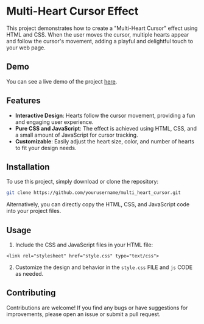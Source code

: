 # Multi-Heart Cursor Effect

This project demonstrates how to create a "Multi-Heart Cursor" effect using HTML and CSS. When the user moves the cursor, multiple hearts appear and follow the cursor's movement, adding a playful and delightful touch to your web page.

## Demo

You can see a live demo of the project [here](https://logusivam.github.io/multiple-heart/).

## Features

- **Interactive Design**: Hearts follow the cursor movement, providing a fun and engaging user experience.
- **Pure CSS and JavaScript**: The effect is achieved using HTML, CSS, and a small amount of JavaScript for cursor tracking.
- **Customizable**: Easily adjust the heart size, color, and number of hearts to fit your design needs.

## Installation

To use this project, simply download or clone the repository:

```bash
git clone https://github.com/yourusername/multi_heart_cursor.git
```

Alternatively, you can directly copy the HTML, CSS, and JavaScript code into your project files.

## Usage
1. Include the CSS and JavaScript files in your HTML file:
```
<link rel="stylesheet" href="style.css" type="text/css">
```

2. Customize the design and behavior in the `style.css` FILE  and `js` CODE as needed.

## Contributing
Contributions are welcome! If you find any bugs or have suggestions for improvements, please open an issue or submit a pull request.

